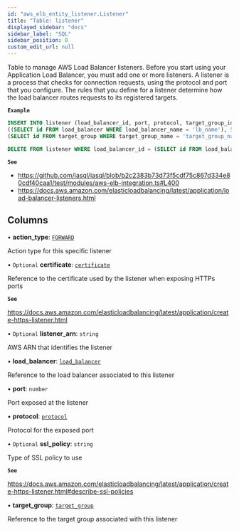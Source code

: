 ```yaml
---
id: "aws_elb_entity_listener.Listener"
title: "Table: listener"
displayed_sidebar: "docs"
sidebar_label: "SQL"
sidebar_position: 0
custom_edit_url: null
---
```


Table to manage AWS Load Balancer listeners. Before you start using your Application Load Balancer, you must add one or more listeners.
A listener is a process that checks for connection requests, using the protocol and port that you configure.
The rules that you define for a listener determine how the load balancer routes requests to its registered targets.

**`Example`**

```sql TheButton[Manage an Load Balancer listener]="Manage a Load Balancer listener"
INSERT INTO listener (load_balancer_id, port, protocol, target_group_id) VALUES
((SELECT id FROM load_balancer WHERE load_balancer_name = 'lb_name'), 5678, 'tcp',
(SELECT id FROM target_group WHERE target_group_name = 'target_group_name'));

DELETE FROM listener WHERE load_balancer_id = (SELECT id FROM load_balancer WHERE load_balancer_name = 'lb_name');
```

**`See`**

 - https://github.com/iasql/iasql/blob/b2c2383b73d73f5cdf75c867d334e80cdf40caa1/test/modules/aws-elb-integration.ts#L400
 - https://docs.aws.amazon.com/elasticloadbalancing/latest/application/load-balancer-listeners.html

## Columns

• **action\_type**: [`FORWARD`](../enums/aws_elb_entity_listener.ActionTypeEnum.md#forward)

Action type for this specific listener

• `Optional` **certificate**: [`certificate`](aws_acm_entity_certificate.Certificate.md)

Reference to the certificate used by the listener when exposing HTTPs ports

**`See`**

https://docs.aws.amazon.com/elasticloadbalancing/latest/application/create-https-listener.html

• `Optional` **listener\_arn**: `string`

AWS ARN that identifies the listener

• **load\_balancer**: [`load_balancer`](aws_elb_entity_load_balancer.LoadBalancer.md)

Reference to the load balancer associated to this listener

• **port**: `number`

Port exposed at the listener

• **protocol**: [`protocol`](../enums/aws_elb_entity_target_group.ProtocolEnum.md)

Protocol for the exposed port

• `Optional` **ssl\_policy**: `string`

Type of SSL policy to use

**`See`**

https://docs.aws.amazon.com/elasticloadbalancing/latest/application/create-https-listener.html#describe-ssl-policies

• **target\_group**: [`target_group`](aws_elb_entity_target_group.TargetGroup.md)

Reference to the target group associated with this listener
